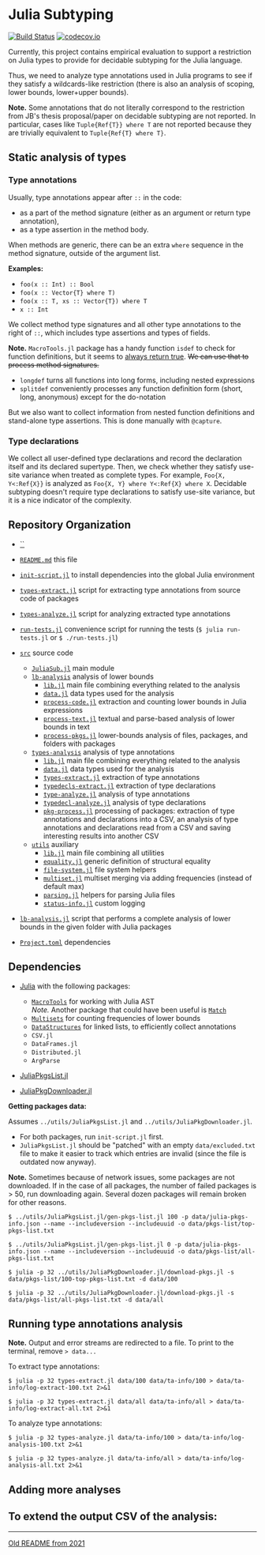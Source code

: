 # Julia Subtyping

[![Build Status](https://github.com/julbinb/julia-sub/workflows/CI/badge.svg)](https://github.com/julbinb/julia-sub/actions?query=workflow%3ACI+branch%3Amain)
[![codecov.io](http://codecov.io/github/julbinb/julia-sub/coverage.svg?branch=main)](http://codecov.io/github/julbinb/julia-sub?branch=main)

Currently, this project contains
empirical evaluation to support a restriction on Julia types
to provide for decidable subtyping for the Julia language.

Thus, we need to analyze type annotations used in Julia programs to see
if they satisfy a wildcards-like restriction
(there is also an analysis of scoping, lower bounds, lower+upper bounds).

**Note.** Some annotations that do not literally correspond to the restriction
from JB's thesis proposal/paper on decidable subtyping are not reported.
In particular, cases like `Tuple{Ref{T}} where T` are not reported because
they are trivially equivalent to `Tuple{Ref{T} where T}`.

## Static analysis of types

### Type annotations

Usually, type annotations appear after `::` in the code:
- as a part of the method signature
  (either as an argument or return type annotation),
- as a type assertion in the method body.

When methods are generic, there can be an extra `where` sequence
in the method signature, outside of the argument list.

**Examples:**

- `foo(x :: Int) :: Bool`
- `foo(x :: Vector{T} where T)`
- `foo(x :: T, xs :: Vector{T}) where T`
- `x :: Int`

We collect method type signatures and all other type annotations to the right
of `::`, which includes type assertions and types of fields.

**Note.** `MacroTools.jl` package has a handy function `isdef` to check
for function definitions, but it seems to
[always return true](https://github.com/FluxML/MacroTools.jl/issues/172).
~~We can use that to process method signatures.~~
- `longdef` turns all functions into long forms, including nested expressions
- `splitdef` conveniently processes any function definition form
  (short, long, anonymous) except for the do-notation

But we also want to collect information from nested function definitions
and stand-alone type assertions.
This is done manually with `@capture`.

### Type declarations

We collect all user-defined type declarations and record the declaration
itself and its declared supertype.
Then, we check whether they satisfy use-site variance when treated as complete
types. For example, `Foo{X, Y<:Ref{X}}` is analyzed as
`Foo{X, Y} where Y<:Ref{X} where X`.
Decidable subtyping doesn't require type declarations to satisfy use-site
variance, but it is a nice indicator of the complexity.


## Repository Organization

- [``]()

- [`README.md`](README.md) this file

- [`init-script.jl`](init-script.jl) to install dependencies into
  the global Julia environment
- [`types-extract.jl`](types-extract.jl) script for extracting type annotations
  from source code of packages
- [`types-analyze.jl`](types-analyze.jl) script for analyzing extracted
  type annotations

- [`run-tests.jl`](run-tests.jl) convenience script for running the tests
  (`$ julia run-tests.jl` or `$ ./run-tests.jl`)

- [`src`](src) source code
  - [`JuliaSub.jl`](src/JuliaSub.jl) main module
  - [`lb-analysis`](src/lb-analysis) analysis of lower bounds
    - [`lib.jl`](src/lb-analysis/lib.jl)
      main file combining everything related to the analysis
    - [`data.jl`](src/lb-analysis/data.jl)
      data types used for the analysis
    - [`process-code.jl`](src/lb-analysis/process-code.jl)
      extraction and counting lower bounds in Julia expressions
    - [`process-text.jl`](src/lb-analysis/process-text.jl)
      textual and parse-based analysis of lower bounds in text 
    - [`process-pkgs.jl`](src/lb-analysis/process-pkgs.jl)
      lower-bounds analysis of files, packages, and folders with packages
  - [`types-analysis`](src/types-analysis) analysis of type annotations
    - [`lib.jl`](src/types-analysis/lib.jl)
      main file combining everything related to the analysis
    - [`data.jl`](src/types-analysis/data.jl)
      data types used for the analysis
    - [`types-extract.jl`](src/types-analysis/types-extract.jl)
      extraction of type annotations
    - [`typedecls-extract.jl`](src/types-analysis/typedecls-extract.jl)
      extraction of type declarations
    - [`type-analyze.jl`](src/types-analysis/type-analyze.jl)
      analysis of type annotations
    - [`typedecl-analyze.jl`](src/types-analysis/typedecl-analyze.jl)
      analysis of type declarations
    - [`pkg-process.jl`](src/types-analysis/pkg-process.jl)
      processing of packages:
      extraction of type annotations and declarations into a CSV,
      an analysis of type annotations and declarations read from a CSV
      and saving interesting results into another CSV
  - [`utils`](src/utils) auxiliary
    - [`lib.jl`](src/utils/lib.jl)
      main file combining all utilities
    - [`equality.jl`](src/utils/equality.jl)
      generic definition of structural equality
    - [`file-system.jl`](src/utils/file-system.jl)
      file system helpers
    - [`multiset.jl`](src/utils/multiset.jl)
      multiset merging via adding frequencies (instead of default max)
    - [`parsing.jl`](src/utils/parsing.jl)
      helpers for parsing Julia files
    - [`status-info.jl`](src/utils/status-info.jl) custom logging

- [`lb-analysis.jl`](lb-analysis.jl) script that performs
  a complete analysis of lower bounds in the given folder with Julia packages

- [`Project.toml`](Project.toml) dependencies 


## Dependencies

* [Julia](https://julialang.org/) with the following packages:
  - [`MacroTools`](https://github.com/FluxML/MacroTools.jl)
    for working with Julia AST  
    *Note.* Another package that could have been useful is
    [`Match`](https://github.com/kmsquire/Match.jl)
  - [`Multisets`](https://github.com/scheinerman/Multisets.jl)
    for counting frequencies of lower bounds
  - [`DataStructures`](https://github.com/JuliaCollections/DataStructures.jl)
    for linked lists, to efficiently collect annotations
  - `CSV.jl`
  - `DataFrames.jl`
  - `Distributed.jl`
  - `ArgParse`

* [JuliaPkgsList.jl](https://github.com/julbinb/JuliaPkgsList.jl)
* [JuliaPkgDownloader.jl](https://github.com/julbinb/JuliaPkgDownloader.jl)


**Getting packages data:**

Assumes `../utils/JuliaPkgsList.jl` and `../utils/JuliaPkgDownloader.jl`.
- For both packages, run `init-script.jl` first.
- `JuliaPkgsList.jl` should be "patched" with an empty `data/excluded.txt` file
to make it easier to track which entries are invalid 
(since the file is outdated now anyway).

**Note.** Sometimes because of network issues, some packages are not downloaded.
If in the case of all packages, the number of failed packages is > 50,
run downloading again.
Several dozen packages will remain broken for other reasons.

```
$ ../utils/JuliaPkgsList.jl/gen-pkgs-list.jl 100 -p data/julia-pkgs-info.json --name --includeversion --includeuuid -o data/pkgs-list/top-pkgs-list.txt

$ ../utils/JuliaPkgsList.jl/gen-pkgs-list.jl 0 -p data/julia-pkgs-info.json --name --includeversion --includeuuid -o data/pkgs-list/all-pkgs-list.txt

$ julia -p 32 ../utils/JuliaPkgDownloader.jl/download-pkgs.jl -s data/pkgs-list/100-top-pkgs-list.txt -d data/100

$ julia -p 32 ../utils/JuliaPkgDownloader.jl/download-pkgs.jl -s data/pkgs-list/all-pkgs-list.txt -d data/all
```


## Running type annotations analysis

**Note.** Output and error streams are redirected to a file.
To print to the terminal, remove `> data...`

To extract type annotations:

```
$ julia -p 32 types-extract.jl data/100 data/ta-info/100 > data/ta-info/log-extract-100.txt 2>&1

$ julia -p 32 types-extract.jl data/all data/ta-info/all > data/ta-info/log-extract-all.txt 2>&1
```

To analyze type annotations:

```
$ julia -p 32 types-analyze.jl data/ta-info/100 > data/ta-info/log-analysis-100.txt 2>&1

$ julia -p 32 types-analyze.jl data/ta-info/all > data/ta-info/log-analysis-all.txt 2>&1
```


## Adding more analyses

To extend the output CSV of the analysis:
- 

---

[Old README from 2021](notes/2021-notes.md)

